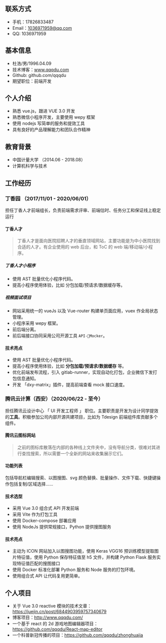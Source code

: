 ## 联系方式

- 手机：17826833487
- Email：1036971959@qq.com
- QQ: 1036971959

## 基本信息

- 杜浩/男/1996.04.09
- 技术博客：www.qqqdu.com
- Github: github.com/qqqdu
- 期望职位：前端开发

## 个人介绍

- 熟悉 vue.js，跟进 VUE 3.0 开发
- 熟悉微信小程序开发，主要使用 wepy 框架
- 使用 nodejs 写简单的服务和提效工具
- 具有良好的产品理解能力和团队合作精神

## 教育背景

- 中国计量大学 （2014.06 - 2018.08）
- 计算机科学与技术

## 工作经历

### **丁香园 （2017/11/01 - 2020/06/01）**

担任丁香人才前端组长，负责前端需求评审、前端估时、任务分工和保证线上稳定运行

#### 丁香人才

> 丁香人才是面向医院招聘人才的垂直领域网站，主要功能是为中小医院找到合适的人才。有企业使用的 web 后台，和 ToC 的 web 端/移动端/小程序。

##### 丁香人才小程序

- 使用 AST 批量优化小程序代码。
- 提高小程序使用体验，比如 分包加载/预请求/数据缓存等。

##### 视频面试项目

- 网站采用统一的 vueJs 以及 Vue-router 构建单页面应用，vuex 作全局状态管理。
- 小程序采用 wepy 框架。
- 前后端分离。
- 前后端接口协同采用公司开源工具 `API-Mocker`。

#### 技术亮点

- 使用 AST 批量优化小程序代码。
- 提高小程序使用体验，比如 **分包加载/预请求/数据缓存** 等。
- 优化前端发布流程，引入 gitlab-runner，实现自动化打包，企业微信下发打包信息通知。
- 开发 「dxy-matrix」插件，提高前端查看 mock 接口速度。

### 腾讯云计算（西安）（2020/06/22 - 至今）

担任腾讯云设计中心 「 UI 开发工程师 」 职位。主要职责是开发为设计同学提效的**工具**。积极参加公司内部开源共建项目，比如为 Tdesign 前端组件库贡献多个组件。

#### 腾讯云图标网站

> 之前的图标库散落在内部的各种线上文件夹中，没有导航分类，很难对其进行查找搜索，所以需要一个全新的网站来收集展示它们。

#### 功能列表

包括导航栏编辑搜索、以图搜图、svg 颜色替换、批量操作、文件下载、快捷键操作包括复制/区域选择......

#### 技术选型

- 采用 Vue 3.0 组合式 API 开发前端
- 采用 Vite 作为打包工具
- 使用 Docker-compose 部署应用
- 使用 NodeJs 提供常规接口，Python 提供搜图服务

#### 技术亮点

- 主动为 ICON 网站加入以图搜图功能，使用 Keras VGG16 预训练模型提取图片特征值，使用 Python 保存特征值至 h5 文件，并构建 Python Flask 服务实现特征值匹配的搜图接口
- 使用 Docker 标准化部署 Python 服务和 Node 服务的打包环境。
- 使用组合式 API 让代码复用更简单。

## 个人项目

- 关于 Vue 3.0 reactive 模块的技术文章：https://juejin.cn/post/6844903959757340679
- 博客项目：http://www.qqqdu.com/
- 一个基于 react 的 2d 游戏地图编辑器项目：https://github.com/qqqdu/React-map-editor
- 一个科普新冠传播的项目：https://github.com/qqqdu/zhonghuajia

